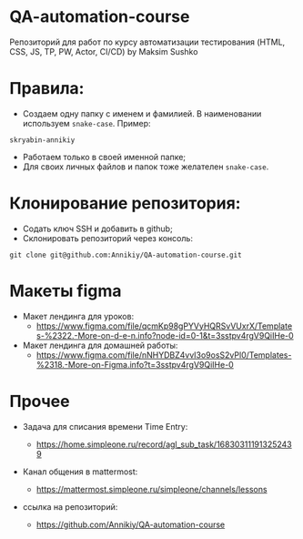 # QA-automation-course
Репозиторий для работ по курсу автоматизации тестирования (HTML, CSS, JS, TP, PW, Actor, CI/CD) by Maksim Sushko

# Правила:
- Создаем одну папку с именем и фамилией. В наименовании используем `snake-case`. Пример: 
```
skryabin-annikiy
```
- Работаем только в своей именной папке;
- Для своих личных файлов и папок тоже желателен `snake-case`.

# Клонирование репозитория:
- Содать ключ SSH и добавить в github;
- Склонировать репозиторий через консоль:
```
git clone git@github.com:Annikiy/QA-automation-course.git
```

# Макеты figma
- Макет лендинга для уроков:
    - https://www.figma.com/file/qcmKp98gPYVyHQRSvVUxrX/Templates-%2322.-More-on-d-e-n.info?node-id=0-1&t=3sstpv4rgV9QiIHe-0
- Макет лендинга для домашней работы:
    - https://www.figma.com/file/nNHYDBZ4vvI3o9osS2vPl0/Templates-%2318.-More-on-Figma.info?t=3sstpv4rgV9QiIHe-0



# Прочее
 - Задача для списания времени Time Entry:
     - https://home.simpleone.ru/record/agl_sub_task/168303111913252439

 - Канал общения в mattermost:
     - https://mattermost.simpleone.ru/simpleone/channels/lessons

- ссылка на репозиторий:
    - https://github.com/Annikiy/QA-automation-course
